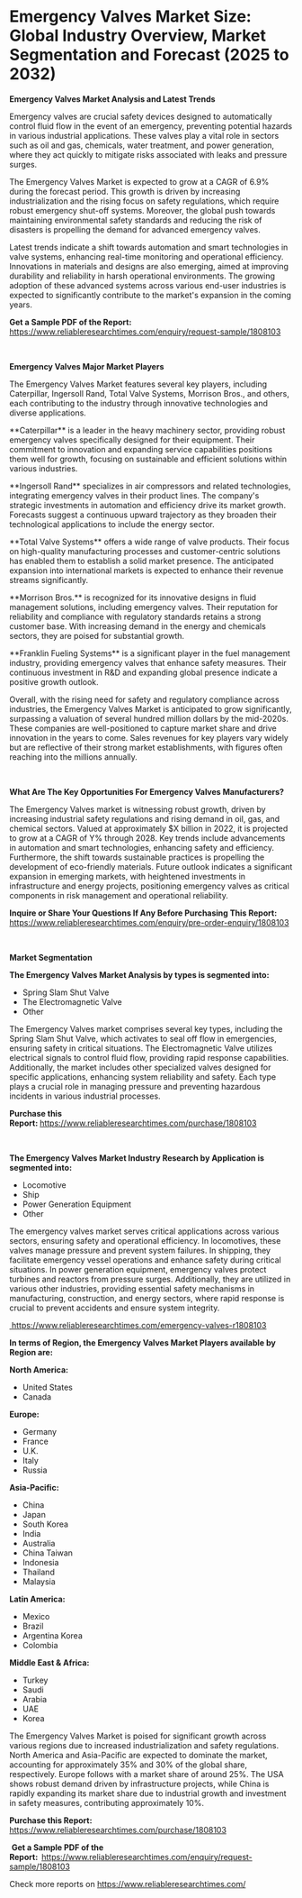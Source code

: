 <p><h1>Emergency Valves Market Size: Global Industry Overview, Market Segmentation and Forecast (2025 to 2032)</h1></p><p><strong>Emergency Valves Market Analysis and Latest Trends</strong></p>
<p><p>Emergency valves are crucial safety devices designed to automatically control fluid flow in the event of an emergency, preventing potential hazards in various industrial applications. These valves play a vital role in sectors such as oil and gas, chemicals, water treatment, and power generation, where they act quickly to mitigate risks associated with leaks and pressure surges.</p><p>The Emergency Valves Market is expected to grow at a CAGR of 6.9% during the forecast period. This growth is driven by increasing industrialization and the rising focus on safety regulations, which require robust emergency shut-off systems. Moreover, the global push towards maintaining environmental safety standards and reducing the risk of disasters is propelling the demand for advanced emergency valves.</p><p>Latest trends indicate a shift towards automation and smart technologies in valve systems, enhancing real-time monitoring and operational efficiency. Innovations in materials and designs are also emerging, aimed at improving durability and reliability in harsh operational environments. The growing adoption of these advanced systems across various end-user industries is expected to significantly contribute to the market's expansion in the coming years.</p></p>
<p><strong>Get a Sample PDF of the Report:&nbsp;</strong> <a href="https://www.reliableresearchtimes.com/enquiry/request-sample/1808103?utm_campaign=2940&utm_medium=2&utm_source=Github&utm_content=ia&utm_term=10042025&utm_id=emergency-valves">https://www.reliableresearchtimes.com/enquiry/request-sample/1808103</a></p>
<p>&nbsp;</p>
<p><strong>Emergency Valves Major Market Players</strong></p>
<p><p>The Emergency Valves Market features several key players, including Caterpillar, Ingersoll Rand, Total Valve Systems, Morrison Bros., and others, each contributing to the industry through innovative technologies and diverse applications.</p><p>**Caterpillar** is a leader in the heavy machinery sector, providing robust emergency valves specifically designed for their equipment. Their commitment to innovation and expanding service capabilities positions them well for growth, focusing on sustainable and efficient solutions within various industries.</p><p>**Ingersoll Rand** specializes in air compressors and related technologies, integrating emergency valves in their product lines. The company's strategic investments in automation and efficiency drive its market growth. Forecasts suggest a continuous upward trajectory as they broaden their technological applications to include the energy sector.</p><p>**Total Valve Systems** offers a wide range of valve products. Their focus on high-quality manufacturing processes and customer-centric solutions has enabled them to establish a solid market presence. The anticipated expansion into international markets is expected to enhance their revenue streams significantly.</p><p>**Morrison Bros.** is recognized for its innovative designs in fluid management solutions, including emergency valves. Their reputation for reliability and compliance with regulatory standards retains a strong customer base. With increasing demand in the energy and chemicals sectors, they are poised for substantial growth.</p><p>**Franklin Fueling Systems** is a significant player in the fuel management industry, providing emergency valves that enhance safety measures. Their continuous investment in R&D and expanding global presence indicate a positive growth outlook.</p><p>Overall, with the rising need for safety and regulatory compliance across industries, the Emergency Valves Market is anticipated to grow significantly, surpassing a valuation of several hundred million dollars by the mid-2020s. These companies are well-positioned to capture market share and drive innovation in the years to come. Sales revenues for key players vary widely but are reflective of their strong market establishments, with figures often reaching into the millions annually.</p></p>
<p>&nbsp;</p>
<p><strong>What Are The Key Opportunities For Emergency Valves Manufacturers?</strong></p>
<p><p>The Emergency Valves market is witnessing robust growth, driven by increasing industrial safety regulations and rising demand in oil, gas, and chemical sectors. Valued at approximately $X billion in 2022, it is projected to grow at a CAGR of Y% through 2028. Key trends include advancements in automation and smart technologies, enhancing safety and efficiency. Furthermore, the shift towards sustainable practices is propelling the development of eco-friendly materials. Future outlook indicates a significant expansion in emerging markets, with heightened investments in infrastructure and energy projects, positioning emergency valves as critical components in risk management and operational reliability.</p></p>
<p><strong>Inquire or Share Your Questions If Any Before Purchasing This Report:</strong> <a href="https://www.reliableresearchtimes.com/enquiry/pre-order-enquiry/1808103?utm_campaign=2940&utm_medium=2&utm_source=Github&utm_content=ia&utm_term=10042025&utm_id=emergency-valves">https://www.reliableresearchtimes.com/enquiry/pre-order-enquiry/1808103</a></p>
<p>&nbsp;</p>
<p><strong>Market Segmentation</strong></p>
<p><strong>The Emergency Valves Market Analysis by types is segmented into:</strong></p>
<p><ul><li>Spring Slam Shut Valve</li><li>The Electromagnetic Valve</li><li>Other</li></ul></p>
<p><p>The Emergency Valves market comprises several key types, including the Spring Slam Shut Valve, which activates to seal off flow in emergencies, ensuring safety in critical situations. The Electromagnetic Valve utilizes electrical signals to control fluid flow, providing rapid response capabilities. Additionally, the market includes other specialized valves designed for specific applications, enhancing system reliability and safety. Each type plays a crucial role in managing pressure and preventing hazardous incidents in various industrial processes.</p></p>
<p><strong>Purchase this Report:&nbsp;</strong><a href="https://www.reliableresearchtimes.com/purchase/1808103?utm_campaign=2940&utm_medium=2&utm_source=Github&utm_content=ia&utm_term=10042025&utm_id=emergency-valves">https://www.reliableresearchtimes.com/purchase/1808103</a></p>
<p>&nbsp;</p>
<p><strong>The Emergency Valves Market Industry Research by Application is segmented into:</strong></p>
<p><ul><li>Locomotive</li><li>Ship</li><li>Power Generation Equipment</li><li>Other</li></ul></p>
<p><p>The emergency valves market serves critical applications across various sectors, ensuring safety and operational efficiency. In locomotives, these valves manage pressure and prevent system failures. In shipping, they facilitate emergency vessel operations and enhance safety during critical situations. In power generation equipment, emergency valves protect turbines and reactors from pressure surges. Additionally, they are utilized in various other industries, providing essential safety mechanisms in manufacturing, construction, and energy sectors, where rapid response is crucial to prevent accidents and ensure system integrity.</p></p>
<p><a href="https://www.reliableresearchtimes.com/emergency-valves-r1808103?utm_campaign=2940&utm_medium=2&utm_source=Github&utm_content=ia&utm_term=10042025&utm_id=emergency-valves">&nbsp;https://www.reliableresearchtimes.com/emergency-valves-r1808103</a></p>
<p><strong>In terms of Region, the Emergency Valves Market Players available by Region are:</strong></p>
<p>
    <p> <strong> North America: </strong>
        <ul>
            <li>United States</li>
            <li>Canada</li>
        </ul>
        </p> 
    <p> <strong> Europe: </strong>
        <ul>
            <li>Germany</li>
            <li>France</li>
            <li>U.K.</li>
            <li>Italy</li>
            <li>Russia</li>
        </ul>
        </p> 
    <p> <strong> Asia-Pacific: </strong>
        <ul>
            <li>China</li>
            <li>Japan</li>
            <li>South Korea</li>
            <li>India</li>
            <li>Australia</li>
            <li>China Taiwan</li>
            <li>Indonesia</li>
            <li>Thailand</li>
            <li>Malaysia</li>
        </ul>
        </p> 
    <p> <strong> Latin America: </strong>
        <ul>
            <li>Mexico</li>
            <li>Brazil</li>
            <li>Argentina Korea</li>
            <li>Colombia</li>
        </ul>
        </p> 
    <p> <strong> Middle East & Africa: </strong>
        <ul>
            <li>Turkey</li>
            <li>Saudi</li>
            <li>Arabia</li>
            <li>UAE</li>
            <li>Korea</li>
        </ul>
    </p>
    </p>
<p><p>The Emergency Valves Market is poised for significant growth across various regions due to increased industrialization and safety regulations. North America and Asia-Pacific are expected to dominate the market, accounting for approximately 35% and 30% of the global share, respectively. Europe follows with a market share of around 25%. The USA shows robust demand driven by infrastructure projects, while China is rapidly expanding its market share due to industrial growth and investment in safety measures, contributing approximately 10%.</p></p>
<p><strong>Purchase this Report: </strong><a href="https://www.reliableresearchtimes.com/purchase/1808103?utm_campaign=2940&utm_medium=2&utm_source=Github&utm_content=ia&utm_term=10042025&utm_id=emergency-valves">https://www.reliableresearchtimes.com/purchase/1808103</a></p>
<p>&nbsp;<strong>Get a Sample PDF of the Report:&nbsp;&nbsp;</strong><a href="https://www.reliableresearchtimes.com/enquiry/request-sample/1808103?utm_campaign=2940&utm_medium=2&utm_source=Github&utm_content=ia&utm_term=10042025&utm_id=emergency-valves">https://www.reliableresearchtimes.com/enquiry/request-sample/1808103</a></p>
<p><strong></strong></p>
<p>Check more reports on <a href="https://www.reliableresearchtimes.com/?utm_campaign=2940&utm_medium=2&utm_source=Github&utm_content=ia&utm_term=10042025&utm_id=emergency-valves">https://www.reliableresearchtimes.com/</a></p>